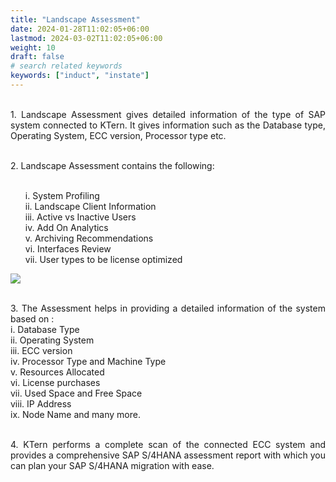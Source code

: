 ```yaml
---
title: "Landscape Assessment"
date: 2024-01-28T11:02:05+06:00
lastmod: 2024-03-02T11:02:05+06:00
weight: 10
draft: false
# search related keywords
keywords: ["induct", "instate"]
---
```

<div style='text-align: justify;'>

</br>1. Landscape Assessment gives detailed information of the type of SAP system connected to KTern. It gives information such as the Database type, Operating System, ECC version, Processor type etc.

</br>2. Landscape Assessment contains the following:
<ul>
</br>i. System Profiling
</br>ii. Landscape Client Information
</br>iii. Active vs Inactive Users
</br>iv. Add On Analytics
</br>v. Archiving Recommendations
</br>vi. Interfaces Review
</br>vii. User types to be license optimized
</ul>

![](https://storage.googleapis.com/ktern-public-files/product-documentation/Digital%20Maps/41_launch_system_information_landscape_assessment_digital_maps.png)

</br>3. The Assessment helps in providing a detailed information of the system based on :
</br>i. Database Type
</br>ii. Operating System
</br>iii. ECC version
</br>iv. Processor Type and Machine Type
</br>v. Resources Allocated
</br>vi. License purchases 
</br>vii. Used Space and Free Space 
</br>viii. IP Address 
</br>ix. Node Name and many more.

</br>4. KTern performs a complete scan of the connected ECC system and provides a comprehensive SAP S/4HANA assessment report with which you can plan your SAP S/4HANA migration with ease.

</div>
